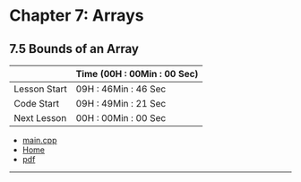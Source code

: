 # Chapter 7: Arrays
## 7.5 Bounds of an Array
||Time (00H : 00Min : 00 Sec)|
|-|-|
 |Lesson Start           | 09H : 46Min : 46 Sec |  
 |Code Start             | 09H : 49Min : 21 Sec |  
 |Next Lesson            | 00H : 00Min : 00 Sec | 
* [main.cpp](./main.cpp)
* [Home](/README.md)
* [pdf](./7.5-array-bounds.pdf)

---
